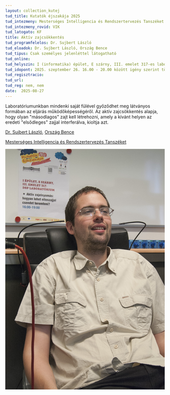 ```yaml
---
layout: collection_kutej
tud_title: Kutatók éjszakája 2025
tud_intezmeny: Mesterséges Intelligencia és Rendszertervezés Tanszéket
tud_intezmeny_rovid: VIK
tud_latogato: KF
title: Aktív zajcsökkentés
tud_programfelelos: Dr. Sujbert László
tud_eloadok: Dr. Sujbert László, Ország Bence
tud_tipus: Csak személyes jelenléttel látogatható
tud_online: 
tud_helyszin: I (informatika) épület, E szárny, III. emelet 317-es laboratórium
tud_idopont: 2025. szeptember 26. 16.00 - 20.00 között igény szerint többször is
tud_regisztracio: 
tud_url: 
tud_reg: nem, nem
date:  2025-08-27
---
```


Laboratóriumunkban mindenki saját fülével győződhet meg látványos formában az eljárás működőképességéről. 
Az aktív zajcsökkentés alapja, hogy olyan "másodlagos" zajt kell létrehozni, amely a kívánt helyen az eredeti "elsődleges" zajjal interferálva, kioltja azt.

[Dr. Sujbert László](https://tudprog.bme.hu/kutatok_ejszakaja/profilok/sujbert_laszlo), [Ország Bence](https://tudprog.bme.hu/kutatok_ejszakaja/profilok/orszag_bence)

[Mesterséges Intelligencia és Rendszertervezés Tanszéket](https://www.mit.bme.hu/)

![Aktív zajcsökkentés](../2025/images/aktiv-zajcsokkentes.jpg)
